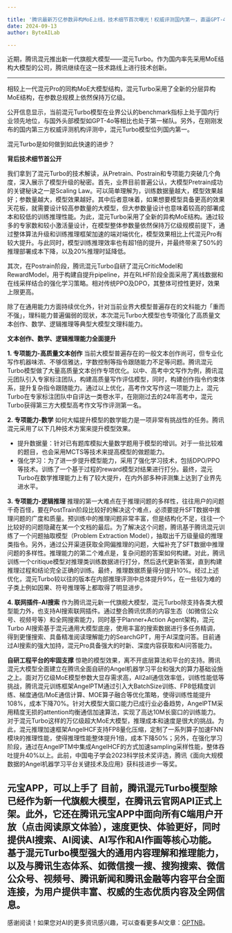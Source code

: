 ```yaml
---

title: '腾讯最新万亿参数异构MoE上线，技术细节首次曝光！权威评测国内第一，直逼GPT-4o'
date: 2024-09-13
author: ByteAILab

---
```


近期，腾讯混元推出新一代旗舰大模型——混元Turbo。作为国内率先采用MoE结构大模型的公司，腾讯继续在这一技术路线上进行技术创新。

---
相较上一代混元Pro的同构MoE大模型结构，混元Turbo采用了全新的分层异构MoE结构，在参数总规模上依然保持万亿级。

公开信息显示，当前混元Turbo模型在业界公认的benchmark指标上处于国内行业领先地位，与国外头部模型如GPT-4o等相比也处于第一梯队。另外，在刚刚发布的国内第三方权威评测机构评测中，混元Turbo模型位列国内第一。

混元Turbo是如何做到如此快速的进步？

**背后技术细节首公开**

我们拿到了混元Turbo的技术解读，从Pretrain、Postrain和专项能力突破几个角度，深入展示了模型升级的秘密。首先，业界目前普遍公认，大模型Pretrain成功的关键秘诀之一是Scaling Law。可以简单理解为，训练数据量越大，模型效果越好；参数量越大，模型效果越好。其中后者意味着，如果想要模型具备更高的效果天花板，就需要设计较高参数量的大模型，但大参数量设计也意味着较高的部署成本和较低的训练推理性能。为此，混元Turbo采用了全新的异构MoE结构。通过较多的专家数和较小激活量设计，在模型整体参数量依然保持万亿级规模前提下，通过整体算法升级和训练推理框架加速的端对端优化，模型效果相比上代混元Pro有较大提升。与此同时，模型训练推理效率也有超1倍的提升，并最终带来了50%的推理部署成本下降，以及20%推理时延降低。

其次，在Postrain阶段，腾讯混元Turbo自研了混元CriticModel和RewardModel，用于构建自提升pipeline，并在RLHF阶段全面采用了离线数据和在线采样结合的强化学习策略。相对传统PPO及DPO，其整体可控性更好，效果上限更高。

除了在通用能力方面持续优化外，针对当前业界大模型普遍存在的文科能力「重而不强」，理科能力普遍偏弱的现状，本次混元Turbo大模型也专项强化了高质量文本创作、数学、逻辑推理等典型大模型文理科能力。

**文本创作、数学、逻辑推理能力全面提升**

**1. 专项能力-高质量文本创作**
当前大模型普遍存在的一般文本创作尚可，但专业化写作机器味浓、不够信雅达，字数控制等指令跟随能力不足等问题。腾讯混元Turbo模型做了大量高质量文本创作专项优化。以中、高考中文写作为例，腾讯混元团队引入专家标注团队，构建高质量写作评估模型，同时，构建创作指令约束体系，提升复杂指令跟随能力。通过以上优化，高考作文写作这一项能力上，混元Turbo在专家标注团队中自评达一类卷水平，在刚刚过去的24年高考中，混元Turbo获得第三方大模型高考作文写作评测第一名。

**2. 专项能力-数学**
如何大幅提升模型的数学能力是一项非常有挑战性的任务。腾讯混元采用了以下几种技术方案来提升模型效果。
- 提升数据量：针对已有题库模拟大量数学题用于模型的增训。对于一些比较难的题目，也会采用MCTS等技术来提高模型的做题能力。
- 强化学习：为了进一步提升模型能力，采用了强化学习技术，包括DPO/PPO等技术。训练了一个基于过程的reward模型对结果进行打分。最终，混元Turbo在数学推理能力上有了较大提升，在内外部多种评测集上达到了业界先进水平。

**3. 专项能力-逻辑推理**
推理的第一大难点在于推理问题的多样性，往往用户的问题千奇百怪，要在PostTrain阶段比较好的解决这个难点，必须要提升SFT数据中推理问题的广度和质量。预训练中的推理问题非常丰富，但是结构化不足，往往一个比较好的问题隐藏在某一个文档的最后。为了解决这个问题，腾讯基于腾讯混元训练了一个问题抽取模型（Problem Extraction Model），抽取出千万级量级的推理类指令。另外，通过公开渠道获取全网偏推理的问题，大幅补充了SFT数据中推理问题的多样性。推理能力的第二个难点是，复杂问题的答案如何构建。对此，腾讯训练一个critique模型对推理类训练数据进行打分，然后迭代更新答案，直到构建推理过程和结论完全正确的训练。最终，推理数据质量得分提升10%。经过上述优化，混元Turbo较以往的版本在内部推理评测中总体提升9%，在一些较为难的子类上例如因果、符号推理等上都取得了明显进步。

**4. 联网插件-AI搜索**
作为腾讯混元新一代旗舰大模型，混元Turbo除支持各类大模型能力外，也支持AI搜索联网插件。通过整合腾讯优质的内容生态（如微信公众号、视频号等）和全网搜索能力，同时基于Planner+Action Agent架构，混元Turbo AI搜索基于混元通用大模型底座，使用丰富的搜索数据进行多任务精调，得到更懂搜索、具备精准阅读理解能力的SearchGPT，用于AI深度问答。目前通过AI搜索的强大加持，混元Pro具备强大的时新、深度内容获取和AI问答能力。

**自研工程平台的牢固支撑**
惊艳的模型效果，离不开底层算法和平台的支持。腾讯混元大模型全面建立在腾讯全面自研的Angel机器学习平台和强大的算力基础设施之上。面对万亿级MoE模型参数大显存需求高，All2all通信效率低，训练性能低等挑战，腾讯混元训练框架AngelPTM通过引入大BatchSize训练、FP8低精度训练、梯度通信/MoE通信计算、MOE算子融合等优化策略，使得训练性能提升108%，成本下降70%。针对大模型大窗口能力已成行业必备趋势，AngelPTM采用精度无损的attention均衡通信加速算法，实现了高达10M长窗口的训练能力。对于混元Turbo这样的万亿级超大MoE大模型，推理成本和速度是很大的挑战。为此，混元推理加速框架AngelHCF支持FP8量化压缩，定制了一系列算子加速FNN模块的推理性能，使得推理性能整体提升1倍，成本下降50%；另外，在强化学习阶段，通过在AngelPTM中集成AngelHCF的方式加速sampling采样性能，整体吞吐提升40%以上。此前，中国电子学会2023科学技术奖评选，腾讯《面向大规模数据的Angel机器学习平台关键技术及应用》获科技进步一等奖。

**元宝APP，可以上手了**
目前，腾讯混元Turbo模型除已经作为新一代旗舰大模型，在腾讯云官网API正式上架。此外，它还在腾讯元宝APP中面向所有C端用户开放（点击阅读原文体验），速度更快、体验更好，同时提供AI搜索、AI阅读、AI写作和AI作画等核心功能。基于混元Turbo模型强大的通用内容理解和推理能力，以及与腾讯生态体系、如微信搜一搜、搜狗搜索、微信公众号、视频号、腾讯新闻和腾讯金融等内容平台全面连接，为用户提供丰富、权威的生态优质内容及全网信息。
---
感谢阅读！如果您对AI的更多资讯感兴趣，可以查看更多AI文章：[GPTNB](https://gptnb.com)。